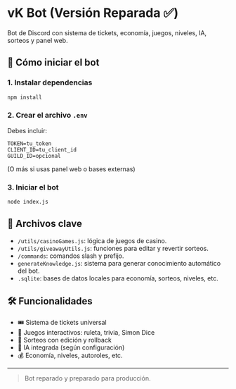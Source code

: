 
# vK Bot (Versión Reparada ✅)

Bot de Discord con sistema de tickets, economía, juegos, niveles, IA, sorteos y panel web.

## 🚀 Cómo iniciar el bot

### 1. Instalar dependencias
```bash
npm install
```

### 2. Crear el archivo `.env`
Debes incluir:
```
TOKEN=tu_token
CLIENT_ID=tu_client_id
GUILD_ID=opcional
```
(O más si usas panel web o bases externas)

### 3. Iniciar el bot
```bash
node index.js
```

## 📁 Archivos clave
- `/utils/casinoGames.js`: lógica de juegos de casino.
- `/utils/giveawayUtils.js`: funciones para editar y revertir sorteos.
- `/commands`: comandos slash y prefijo.
- `generateKnowledge.js`: sistema para generar conocimiento automático del bot.
- `.sqlite`: bases de datos locales para economía, sorteos, niveles, etc.

## 🛠 Funcionalidades
- 🎟️ Sistema de tickets universal
- 🎲 Juegos interactivos: ruleta, trivia, Simon Dice
- 🎁 Sorteos con edición y rollback
- 🧠 IA integrada (según configuración)
- 💰 Economía, niveles, autoroles, etc.

---

> Bot reparado y preparado para producción.
